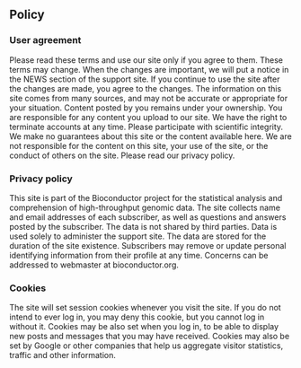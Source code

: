 ## Policy

### User agreement

Please read these terms and use our site only if you agree to them. These
terms may change. When the changes are important, we will put a notice in the
NEWS section of the support site. If you continue to use the site after the
changes are made, you agree to the changes. The information on this site comes
from many sources, and may not be accurate or appropriate for your situation.
Content posted by you remains under your ownership. You are responsible for
any content you upload to our site. We have the right to terminate accounts at
any time. Please participate with scientific integrity. We make no guarantees
about this site or the content available here. We are not responsible for the
content on this site, your use of the site, or the conduct of others on the
site. Please read our privacy policy.

### Privacy policy

This site is part of the Bioconductor project for the statistical analysis and
comprehension of high-throughput genomic data. The site collects name and
email addresses of each subscriber, as well as questions and answers posted by
the subscriber. The data is not shared by third parties. Data is used solely
to administer the support site. The data are stored for the duration of the
site existence. Subscribers may remove or update personal identifying
information from their profile at any time. Concerns can be addressed to
webmaster at bioconductor.org.

### Cookies

The site will set session cookies whenever you visit the site. If you do not
intend to ever log in, you may deny this cookie, but you cannot log in without
it.  Cookies may be also set when you log in, to be able to display new posts
and messages that you may have received. Cookies may also be set by Google or
other companies that help us aggregate visitor statistics, traffic and other
information.

